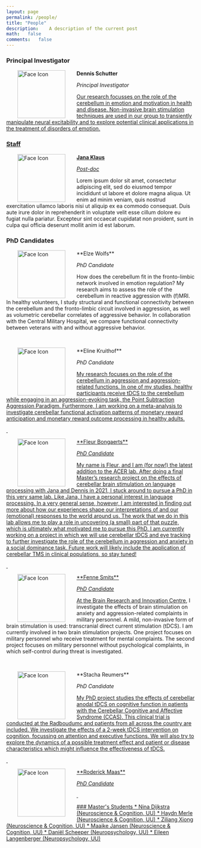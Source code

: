 ```yaml
---
layout: page
permalink: /people/
title: "People"
description:	A description of the current post
math:	false
comments:	false
---
```

### Principal Investigator

<img src="../assets/img/.jpg" alt="Face Icon" width="128" height="128"  align="left" style="vertical-align:left;margin:0px 30px">  **Dennis Schutter**

_Principal Investigator_

<a href="mailto:d.j.l.g.schutter@uu.nl" class="button"><i class='fas fa-envelope'></i></a>
<a href="https://scholar.google.nl/citations?hl=nl&user=WsTHwJkAAAAJ" class="button"><i class="fas fa-graduation-cap"></i>

Our research focusses on the role of the cerebellum in emotion and motivation in health and disease. Non-invasive brain stimulation techniques are used in our group to transiently manipulate neural excitability and to explore potential clinical applications in the treatment of disorders of emotion.


### Staff
<!--<img src="../assets/img/photo_DT.jpg" alt="Face Icon" width="128" height="128" align="left" style="vertical-align:left;margin:0px 30px"> **David Terburg**  

_Assistant Professor_  

<a href="mailto:d.terburg@uu.nl" class="button"><i class='fas fa-envelope'></i></a>
<a href="https://www.uu.nl/medewerkers/dterburg" class="button"><i class="fas fa-globe"></i>  

Lorem ipsum dolor sit amet, consectetur adipiscing elit, sed do eiusmod tempor incididunt ut labore et dolore magna aliqua. Ut enim ad minim veniam, quis nostrud exercitation ullamco laboris nisi ut aliquip ex ea commodo consequat. Duis aute irure dolor in reprehenderit in voluptate velit esse cillum dolore eu fugiat nulla pariatur. Excepteur sint occaecat cupidatat non proident, sunt in culpa qui officia deserunt mollit anim id est laborum.

<p>&nbsp;</p>
-->
<img src="../assets/img/cat.png" alt="Face Icon" width="128" height="128" align="left" style="vertical-align:left;margin:0px 30px"> **Jana Klaus**  

_Post-doc_  

<a href="https://janaklaus.com" class="button"><i class="fas fa-globe"></i>
<a href="https://www.researchgate.net/profile/Jana-Klaus-2" class="button"><i class="fab fa-researchgate"></i>
<a href="https://www.linkedin.com/in/jana-klaus-281966b6" class="button"><i class="fab fa-linkedin"></i>
<a href="https://twitter.com/janakl4us" class="button"><i class="fab fa-twitter"></i></a>

Lorem ipsum dolor sit amet, consectetur adipiscing elit, sed do eiusmod tempor incididunt ut labore et dolore magna aliqua. Ut enim ad minim veniam, quis nostrud exercitation ullamco laboris nisi ut aliquip ex ea commodo consequat. Duis aute irure dolor in reprehenderit in voluptate velit esse cillum dolore eu fugiat nulla pariatur. Excepteur sint occaecat cupidatat non proident, sunt in culpa qui officia deserunt mollit anim id est laborum.


### PhD Candidates
<img src="../assets/img/photo_EW.jpg" alt="Face Icon" width="128" height="128" align="left" style="vertical-align:left;margin:0px 30px">
**Elze Wolfs**   

_PhD Candidate_  

<a href="mailto:e.m.l.wolfs@uu.nl" class="button"><i class='fas fa-envelope'></i></a>
<a href="https://nl.linkedin.com/in/elze-wolfs" class="button"><i class="fab fa-linkedin"></i>
<a href="https://twitter.com/elzewolfs" class="button"><i class="fab fa-twitter"></i></a>

How does the cerebellum fit in the fronto-limbic network involved in emotion regulation? My research aims to assess the role of the cerebellum in reactive aggression with (f)MRI. In healthy volunteers, I study structural and functional connectivity between the cerebellum and the fronto-limbic circuit involved in aggression, as well as volumetric cerebellar correlates of aggressive behavior. In collaboration with the Central Military Hospital, we compare functional connectivity between veterans with and without aggressive behavior.

<p>&nbsp;</p>
<img src="../assets/img/photosq_EK.png" alt="Face Icon" width="128" height="128" align="left" style="vertical-align:left;margin:0px 30px">
**Eline Kruithof**   

_PhD Candidate_  

<a href="mailto:e.s.kruithof@uu.nl" class="button"><i class='fas fa-envelope'></i></a>
<a href="https://www.linkedin.com/in/elinekruithof/" class="button"><i class="fab fa-linkedin"></i>

My research focuses on the role of the cerebellum in aggression and aggression-related functions. In one of my studies, healthy participants receive tDCS to the cerebellum while engaging in an aggression-evoking task, the Point Subtraction Aggression Paradigm. Furthermore, I am working on a meta-analysis to investigate cerebellar functional activation patterns of monetary reward anticipation and monetary reward outcome processing in healthy adults.


<p>&nbsp;</p>

<img src="../assets/img/photosq_FB.png" alt="Face Icon" width="128" height="128" align="left" style="vertical-align:left;margin:0px 30px">
**Fleur Bongaerts**   

_PhD Candidate_  

<a href="https://www.uu.nl/staff/FLPBongaerts/" class="button"><i class="fas fa-globe"></i>
<a href="https://www.linkedin.com/in/fleur-bongaerts/" class="button"><i class="fab fa-linkedin"></i>
<a href="https://www.researchgate.net/profile/Fleur-Bongaerts" class="button"><i class="fab fa-researchgate"></i>

My name is Fleur, and I am (for now!) the latest addition to the ACER lab. After doing a final Master’s research project on the effects of cerebellar brain stimulation on language processing with Jana and Dennis in 2021, I stuck around to pursue a PhD in this very same lab. Like Jana, I have a personal interest in language processing. In a very general sense, however, I am interested in finding out more about how our experiences shape our interpretations of and our (emotional) responses to the world around us. The work that we do in this lab allows me to play a role in uncovering (a small) part of that puzzle, which is ultimately what motivated me to pursue this PhD. I am currently working on a project in which we will use cerebellar tDCS and eye tracking to further investigate the role of the cerebellum in aggression and anxiety in a social dominance task. Future work will likely include the application of cerebellar TMS in clinical populations, so stay tuned!

<p>&nbsp;</p>

<img src="../assets/img/Photosq_FS.jpg" alt="Face Icon" width="128" height="128" align="left" style="vertical-align:left;margin:0px 30px">
**Fenne Smits**   

_PhD Candidate_   

<a href="mailto:f.m.smits-2@umcutrecht.nl" class="button"><i class='fas fa-envelope'></i></a>
<a href="https://nl.linkedin.com/in/fenne-smits-26270ba9" class="button"><i class="fab fa-linkedin"></i>

At the [Brain Research and Innovation Centre](https://www.braic.nl), I investigate the effects of brain stimulation on anxiety and aggression-related complaints in military personnel. A mild, non-invasive form of brain stimulation is used: transcranial direct current stimulation (tDCS).
I am currently involved in two brain stimulation projects. One project focuses on military personnel who receive treatment for mental complaints. The second project focuses on military personnel without psychological complaints, in which self-control during threat is investigated.

<p>&nbsp;</p>
<img src="../assets/img/photosq_SR.png" alt="Face Icon" width="128" height="128" align="left" style="vertical-align:left;margin:0px 30px">
**Stacha Reumers**   

_PhD Candidate_  

<a href="mailto:stacha.reumers@radboudumc.nl" class="button"><i class='fas fa-envelope'></i></a>
<a href="https://www.linkedin.com/in/stacha-reumers" class="button"><i class="fab fa-linkedin"></i>

My PhD project studies the effects of cerebellar anodal tDCS on cognitive function in patients with the Cerebellar Cognitive and Affective Syndrome (CCAS). This clinical trial is conducted at the Radboudumc and patients from all across the country are included. We investigate the effects of a 2-week tDCS intervention on cognition, focussing on attention and executive functions. We will also try to explore the dynamics of a possible treatment effect and patient or disease characteristics which might influence the effectiveness of tDCS.

<p>&nbsp;</p>

<img src="../assets/img/.png" alt="Face Icon" width="128" height="128" align="left" style="vertical-align:left;margin:0px 30px">
**Roderick Maas**   

_PhD Candidate_  


<p>&nbsp;</p>
### Master's Students
* Nina Dijkstra (Neuroscience & Cognition, UU)
* Haydn Merle (Neuroscience & Cognition, UU)
* Ziliang Xiong (Neuroscience & Cognition, UU)
* Maaike Jansen (Neuroscience & Cognition, UU)
* Daniël Scheeper (Neuropsychology, UU)
* Eileen Langenberger (Neuropsychology, UU)

